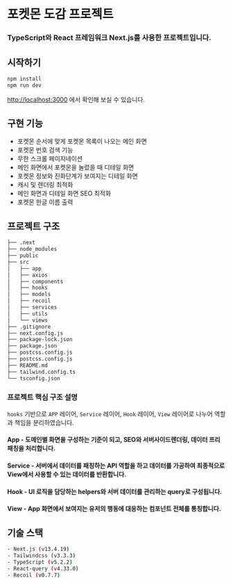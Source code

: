# 포켓몬 도감 프로젝트

### TypeScript와 React 프레임워크 Next.js를 사용한 프로젝트입니다. 

## 시작하기

```bash
npm install
npm run dev
```

[http://localhost:3000](http://localhost:3000) 에서 확인해 보실 수 있습니다. 


## 구현 기능

- 포켓몬 순서에 맞게 포켓몬 목록이 나오는 메인 화면
- 포켓몬 번호 검색 기능
- 무한 스크롤 페이지네이션
- 메인 화면에서 포켓몬을 눌렀을 때 디테일 화면
- 포켓몬 정보와 진화단계가 보여지는 디테일 화면
- 캐시 및 렌더링 최적화
- 메인 화면과 디테일 화면 SEO 최적화
- 포켓몬 한글 이름 출력


## 프로젝트 구조

```bash
├── .next
├── node_modules
├── public
├── src
│   ├── app
│   ├── axios
│   ├── components
│   ├── hooks
│   ├── models
│   ├── recoil
│   ├── services
│   ├── utils
│   └── views
├── .gitignore
├── next.config.js
├── package-lock.json
├── package.json
├── postcss.config.js
├── postcss.config.js
├── README.md
├── tailwind.config.ts
└── tsconfig.json
```

### 프로젝트 핵심 구조 설명
`hooks` 기반으로 `APP` 레이어, `Service` 레이어, `Hook` 레이어, `View` 레이어로 나누어 역할과 책임을 분리하였습니다. 
#### App - 도메인별 화면을 구성하는 기준이 되고, SEO와 서버사이드렌더링, 데이터 프리패칭을 처리합니다.  
#### Service - 서버에서 데이터를 패칭하는 API 역할을 하고 데이터를 가공하여 최종적으로 View에서 사용할 수 있는 데이터를 반환합니다. 
#### Hook - UI 로직을 담당하는 helpers와 서버 데이터를 관리하는 query로 구성됩니다. 
#### View - App 화면에서 보여지는 유저의 행동에 대응하는 컴포넌트 전체를 통칭합니다.  

## 기술 스택
```bash
- Next.js (v13.4.19)
- Tailwindcss (v3.3.3)
- TypeScript (v5.2.2)
- React-query (v4.33.0)
- Recoil (v0.7.7)
```
